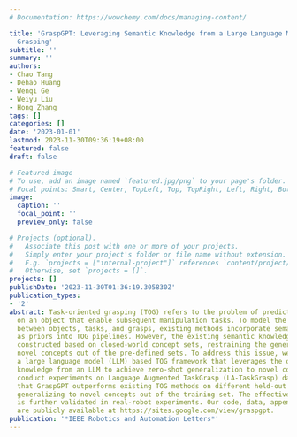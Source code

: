 ```yaml
---
# Documentation: https://wowchemy.com/docs/managing-content/

title: 'GraspGPT: Leveraging Semantic Knowledge from a Large Language Model for Task-Oriented
  Grasping'
subtitle: ''
summary: ''
authors:
- Chao Tang
- Dehao Huang
- Wenqi Ge
- Weiyu Liu
- Hong Zhang
tags: []
categories: []
date: '2023-01-01'
lastmod: 2023-11-30T09:36:19+08:00
featured: false
draft: false

# Featured image
# To use, add an image named `featured.jpg/png` to your page's folder.
# Focal points: Smart, Center, TopLeft, Top, TopRight, Left, Right, BottomLeft, Bottom, BottomRight.
image:
  caption: ''
  focal_point: ''
  preview_only: false

# Projects (optional).
#   Associate this post with one or more of your projects.
#   Simply enter your project's folder or file name without extension.
#   E.g. `projects = ["internal-project"]` references `content/project/deep-learning/index.md`.
#   Otherwise, set `projects = []`.
projects: []
publishDate: '2023-11-30T01:36:19.305830Z'
publication_types:
- '2'
abstract: Task-oriented grasping (TOG) refers to the problem of predicting grasps
  on an object that enable subsequent manipulation tasks. To model the complex relationships
  between objects, tasks, and grasps, existing methods incorporate semantic knowledge
  as priors into TOG pipelines. However, the existing semantic knowledge is typically
  constructed based on closed-world concept sets, restraining the generalization to
  novel concepts out of the pre-defined sets. To address this issue, we propose GraspGPT,
  a large language model (LLM) based TOG framework that leverages the open-end semantic
  knowledge from an LLM to achieve zero-shot generalization to novel concepts. We
  conduct experiments on Language Augmented TaskGrasp (LA-TaskGrasp) dataset and demonstrate
  that GraspGPT outperforms existing TOG methods on different held-out settings when
  generalizing to novel concepts out of the training set. The effectiveness of GraspGPT
  is further validated in real-robot experiments. Our code, data, appendix, and video
  are publicly available at https://sites.google.com/view/graspgpt.
publication: '*IEEE Robotics and Automation Letters*'
---
```


